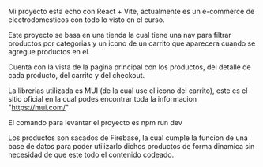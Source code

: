 Mi proyecto esta echo con React + Vite, actualmente es un e-commerce de electrodomesticos con todo lo visto en el curso.

Este proyecto se basa en una tienda la cual tiene una nav para filtrar productos por categorias y un icono de un carrito que aparecera cuando se agregue productos en el.

Cuenta con la vista de la pagina principal con los productos, del detalle de cada producto, del carrito y del checkout.

La librerias utilizada es MUI (de la cual use el icono del carrito), este es el sitio oficial en la cual podes encontrar toda la informacion "https://mui.com/"

El comando para levantar el proyecto es npm run dev

Los productos son sacados de Firebase, la cual cumple la funcion de una base de datos para poder utilizarlo dichos productos de forma dinamica sin necesidad de que este todo el contenido codeado.

